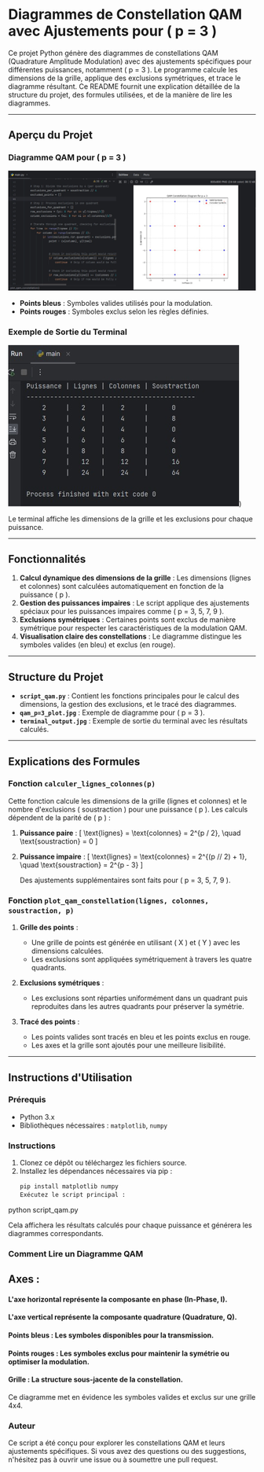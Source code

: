 # Diagrammes de Constellation QAM avec Ajustements pour \( p = 3 \)

Ce projet Python génère des diagrammes de constellations QAM (Quadrature Amplitude Modulation) avec des ajustements spécifiques pour différentes puissances, notamment \( p = 3 \). Le programme calcule les dimensions de la grille, applique des exclusions symétriques, et trace le diagramme résultant. Ce README fournit une explication détaillée de la structure du projet, des formules utilisées, et de la manière de lire les diagrammes.

---

## Aperçu du Projet

### Diagramme QAM pour \( p = 3 \)
![Diagramme QAM \( p = 3 \)](qam%20p%20%3D%203%20plot.jpg)

- **Points bleus** : Symboles valides utilisés pour la modulation.
- **Points rouges** : Symboles exclus selon les règles définies.

### Exemple de Sortie du Terminal
![Sortie Terminal](terminal%20output.jpg))

Le terminal affiche les dimensions de la grille et les exclusions pour chaque puissance.

---

## Fonctionnalités

1. **Calcul dynamique des dimensions de la grille** : Les dimensions (lignes et colonnes) sont calculées automatiquement en fonction de la puissance \( p \).
2. **Gestion des puissances impaires** : Le script applique des ajustements spéciaux pour les puissances impaires comme \( p = 3, 5, 7, 9 \).
3. **Exclusions symétriques** : Certaines points sont exclus de manière symétrique pour respecter les caractéristiques de la modulation QAM.
4. **Visualisation claire des constellations** : Le diagramme distingue les symboles valides (en bleu) et exclus (en rouge).

---

## Structure du Projet

- **`script_qam.py`** : Contient les fonctions principales pour le calcul des dimensions, la gestion des exclusions, et le tracé des diagrammes.
- **`qam_p=3_plot.jpg`** : Exemple de diagramme pour \( p = 3 \).
- **`terminal_output.jpg`** : Exemple de sortie du terminal avec les résultats calculés.

---

## Explications des Formules

### Fonction `calculer_lignes_colonnes(p)`

Cette fonction calcule les dimensions de la grille (lignes et colonnes) et le nombre d'exclusions \( soustraction \) pour une puissance \( p \). Les calculs dépendent de la parité de \( p \) :

1. **Puissance paire** :
   \[
   \text{lignes} = \text{colonnes} = 2^{p / 2}, \quad \text{soustraction} = 0
   \]

2. **Puissance impaire** :
   \[
   \text{lignes} = \text{colonnes} = 2^{(p // 2) + 1}, \quad \text{soustraction} = 2^{p - 3}
   \]

   Des ajustements supplémentaires sont faits pour \( p = 3, 5, 7, 9 \).

### Fonction `plot_qam_constellation(lignes, colonnes, soustraction, p)`

1. **Grille des points** :
   - Une grille de points est générée en utilisant \( X \) et \( Y \) avec les dimensions calculées.
   - Les exclusions sont appliquées symétriquement à travers les quatre quadrants.

2. **Exclusions symétriques** :
   - Les exclusions sont réparties uniformément dans un quadrant puis reproduites dans les autres quadrants pour préserver la symétrie.

3. **Tracé des points** :
   - Les points valides sont tracés en bleu et les points exclus en rouge.
   - Les axes et la grille sont ajoutés pour une meilleure lisibilité.

---

## Instructions d'Utilisation

### Prérequis

- Python 3.x
- Bibliothèques nécessaires : `matplotlib`, `numpy`

### Instructions

1. Clonez ce dépôt ou téléchargez les fichiers source.
2. Installez les dépendances nécessaires via pip :
   ```bash
   pip install matplotlib numpy
   Exécutez le script principal :

python script_qam.py

Cela affichera les résultats calculés pour chaque puissance et générera les diagrammes correspondants.

### Comment Lire un Diagramme QAM

## Axes :

#### L'axe horizontal représente la composante en phase (In-Phase, I).

#### L'axe vertical représente la composante quadrature (Quadrature, Q).

#### Points bleus : Les symboles disponibles pour la transmission.

#### Points rouges : Les symboles exclus pour maintenir la symétrie ou optimiser la modulation.

#### Grille : La structure sous-jacente de la constellation.


Ce diagramme met en évidence les symboles valides et exclus sur une grille 4x4.

### Auteur

Ce script a été conçu pour explorer les constellations QAM et leurs ajustements spécifiques. Si vous avez des questions ou des suggestions, n'hésitez pas à ouvrir une issue ou à soumettre une pull request.

